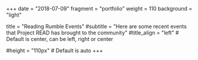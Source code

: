 +++
date = "2018-07-09"
fragment = "portfolio"
weight = 110
background = "light"

title = "Reading Rumble Events"
#subtitle = "Here are some recent events that Project READ has brought to the community"
#title_align = "left" # Default is center, can be left, right or center

#height = "110px" # Default is auto
+++
